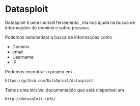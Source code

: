 # Datasploit

Datasploit é uma incrível ferramenta , ela nos ajuda na busca de informações de domínio e sobre pessoas.

Podemos automatizar a busca de informações como
- Dominio
- email
- Username
- IP

Podemos encontrar o projeto em
```sh
https://github.com/DataSploit/datasploit
```

Temos uma incrível documentação que está disponível em
```sh
http://datasploit.info/
```